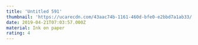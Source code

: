 ```yaml
---
title: 'Untitled 591'
thumbnail: 'https://ucarecdn.com/43aac74b-1161-460d-bfe0-e2bbd7a1ab33/'
date: 2019-04-21T07:03:57.000Z
material: Ink on paper
rating: 4
---
```

